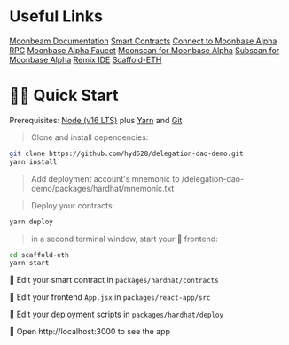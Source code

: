 # Useful Links

[Moonbeam Documentation](https://docs.moonbeam.network/)
[Smart Contracts](https://github.com/hyd628/delegation-dao-demo/tree/master/packages/hardhat/contracts)
[Connect to Moonbase Alpha RPC](https://docs.moonbeam.network/builders/get-started/networks/moonbase/#network-endpoints)
[Moonbase Alpha Faucet](https://discord.gg/SZNP8bWHZq)
[Moonscan for Moonbase Alpha](https://moonbase.moonscan.io/)
[Subscan for Moonbase Alpha](https://moonbase.subscan.io/)
[Remix IDE](https://remix.ethereum.org/)
[Scaffold-ETH](https://github.com/scaffold-eth/scaffold-eth)

# 🏄‍♂️ Quick Start

Prerequisites: [Node (v16 LTS)](https://nodejs.org/en/download/) plus [Yarn](https://classic.yarnpkg.com/en/docs/install/) and [Git](https://git-scm.com/downloads)

> Clone and install dependencies:

```bash
git clone https://github.com/hyd628/delegation-dao-demo.git
yarn install
```

> Add deployment account's mnemonic to /delegation-dao-demo/packages/hardhat/mnemonic.txt

> Deploy your contracts:

```bash
yarn deploy
```

> in a second terminal window, start your 📱 frontend:

```bash
cd scaffold-eth
yarn start
```

🔏 Edit your smart contract in `packages/hardhat/contracts`

📝 Edit your frontend `App.jsx` in `packages/react-app/src`

💼 Edit your deployment scripts in `packages/hardhat/deploy`

📱 Open http://localhost:3000 to see the app